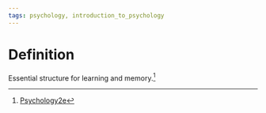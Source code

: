 ```yaml
---
tags: psychology, introduction_to_psychology
---
```


# Definition

Essential structure for learning and memory.[^1]

[^1]: [Psychology2e](zotero://open-pdf/library/items/SSTBV7L5?page=104)